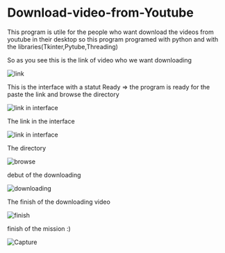 # Download-video-from-Youtube
This program is utile for the people who want download the videos from youtube in their desktop so this program programed with python and with the libraries(Tkinter,Pytube,Threading)

So as you see this is the link of video who we want downloading

![link](https://github.com/Chamrah/Download-video-from-Youtube/assets/147912275/cff595c3-cda4-4d2e-b8e7-6e61aee06c27)


This is the interface with a statut Ready => the program is ready for the paste the link and browse the directory

![link in interface](https://github.com/Chamrah/Download-video-from-Youtube/assets/147912275/8362f679-e813-44aa-8d73-4fdfd0b19b2e)

The link in the interface

![link in interface](https://github.com/Chamrah/Download-video-from-Youtube/assets/147912275/42ec891e-7d24-4aee-ac1c-9f9438399da4)


The directory

![browse](https://github.com/Chamrah/Download-video-from-Youtube/assets/147912275/6185070c-bb31-47cf-95ed-71a1259bfb20)

debut of the downloading

![downloading](https://github.com/Chamrah/Download-video-from-Youtube/assets/147912275/e2ff70f5-dc24-4de8-babf-fde4e5b79e0f)

The finish of the downloading video

![finish](https://github.com/Chamrah/Download-video-from-Youtube/assets/147912275/5057d838-7863-4670-82db-f3cc7d925c47)


finish of the mission :)

![Capture](https://github.com/Chamrah/Download-video-from-Youtube/assets/147912275/b3a7ee09-9acd-4a0c-b284-2641df9404e3)







